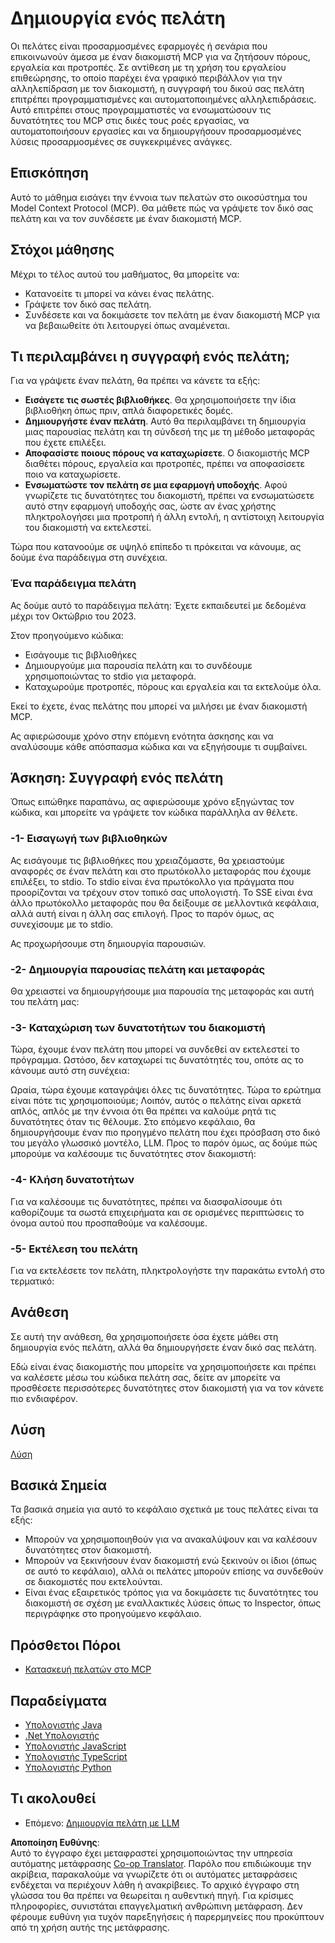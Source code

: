 <!--
CO_OP_TRANSLATOR_METADATA:
{
  "original_hash": "a9c3ca25df37dbb4c1518174fc415ce1",
  "translation_date": "2025-05-17T09:38:41+00:00",
  "source_file": "03-GettingStarted/02-client/README.md",
  "language_code": "el"
}
-->
# Δημιουργία ενός πελάτη

Οι πελάτες είναι προσαρμοσμένες εφαρμογές ή σενάρια που επικοινωνούν άμεσα με έναν διακομιστή MCP για να ζητήσουν πόρους, εργαλεία και προτροπές. Σε αντίθεση με τη χρήση του εργαλείου επιθεώρησης, το οποίο παρέχει ένα γραφικό περιβάλλον για την αλληλεπίδραση με τον διακομιστή, η συγγραφή του δικού σας πελάτη επιτρέπει προγραμματισμένες και αυτοματοποιημένες αλληλεπιδράσεις. Αυτό επιτρέπει στους προγραμματιστές να ενσωματώσουν τις δυνατότητες του MCP στις δικές τους ροές εργασίας, να αυτοματοποιήσουν εργασίες και να δημιουργήσουν προσαρμοσμένες λύσεις προσαρμοσμένες σε συγκεκριμένες ανάγκες.

## Επισκόπηση

Αυτό το μάθημα εισάγει την έννοια των πελατών στο οικοσύστημα του Model Context Protocol (MCP). Θα μάθετε πώς να γράψετε τον δικό σας πελάτη και να τον συνδέσετε με έναν διακομιστή MCP.

## Στόχοι μάθησης

Μέχρι το τέλος αυτού του μαθήματος, θα μπορείτε να:

- Κατανοείτε τι μπορεί να κάνει ένας πελάτης.
- Γράψετε τον δικό σας πελάτη.
- Συνδέσετε και να δοκιμάσετε τον πελάτη με έναν διακομιστή MCP για να βεβαιωθείτε ότι λειτουργεί όπως αναμένεται.

## Τι περιλαμβάνει η συγγραφή ενός πελάτη;

Για να γράψετε έναν πελάτη, θα πρέπει να κάνετε τα εξής:

- **Εισάγετε τις σωστές βιβλιοθήκες**. Θα χρησιμοποιήσετε την ίδια βιβλιοθήκη όπως πριν, απλά διαφορετικές δομές.
- **Δημιουργήστε έναν πελάτη**. Αυτό θα περιλαμβάνει τη δημιουργία μιας παρουσίας πελάτη και τη σύνδεσή της με τη μέθοδο μεταφοράς που έχετε επιλέξει.
- **Αποφασίστε ποιους πόρους να καταχωρίσετε**. Ο διακομιστής MCP διαθέτει πόρους, εργαλεία και προτροπές, πρέπει να αποφασίσετε ποιο να καταχωρίσετε.
- **Ενσωματώστε τον πελάτη σε μια εφαρμογή υποδοχής**. Αφού γνωρίζετε τις δυνατότητες του διακομιστή, πρέπει να ενσωματώσετε αυτό στην εφαρμογή υποδοχής σας, ώστε αν ένας χρήστης πληκτρολογήσει μια προτροπή ή άλλη εντολή, η αντίστοιχη λειτουργία του διακομιστή να εκτελεστεί.

Τώρα που κατανοούμε σε υψηλό επίπεδο τι πρόκειται να κάνουμε, ας δούμε ένα παράδειγμα στη συνέχεια.

### Ένα παράδειγμα πελάτη

Ας δούμε αυτό το παράδειγμα πελάτη:
Έχετε εκπαιδευτεί με δεδομένα μέχρι τον Οκτώβριο του 2023.

Στον προηγούμενο κώδικα:

- Εισάγουμε τις βιβλιοθήκες
- Δημιουργούμε μια παρουσία πελάτη και το συνδέουμε χρησιμοποιώντας το stdio για μεταφορά.
- Καταχωρούμε προτροπές, πόρους και εργαλεία και τα εκτελούμε όλα.

Εκεί το έχετε, ένας πελάτης που μπορεί να μιλήσει με έναν διακομιστή MCP.

Ας αφιερώσουμε χρόνο στην επόμενη ενότητα άσκησης και να αναλύσουμε κάθε απόσπασμα κώδικα και να εξηγήσουμε τι συμβαίνει.

## Άσκηση: Συγγραφή ενός πελάτη

Όπως ειπώθηκε παραπάνω, ας αφιερώσουμε χρόνο εξηγώντας τον κώδικα, και μπορείτε να γράψετε τον κώδικα παράλληλα αν θέλετε.

### -1- Εισαγωγή των βιβλιοθηκών

Ας εισάγουμε τις βιβλιοθήκες που χρειαζόμαστε, θα χρειαστούμε αναφορές σε έναν πελάτη και στο πρωτόκολλο μεταφοράς που έχουμε επιλέξει, το stdio. Το stdio είναι ένα πρωτόκολλο για πράγματα που προορίζονται να τρέχουν στον τοπικό σας υπολογιστή. Το SSE είναι ένα άλλο πρωτόκολλο μεταφοράς που θα δείξουμε σε μελλοντικά κεφάλαια, αλλά αυτή είναι η άλλη σας επιλογή. Προς το παρόν όμως, ας συνεχίσουμε με το stdio.

Ας προχωρήσουμε στη δημιουργία παρουσιών.

### -2- Δημιουργία παρουσίας πελάτη και μεταφοράς

Θα χρειαστεί να δημιουργήσουμε μια παρουσία της μεταφοράς και αυτή του πελάτη μας:

### -3- Καταχώριση των δυνατοτήτων του διακομιστή

Τώρα, έχουμε έναν πελάτη που μπορεί να συνδεθεί αν εκτελεστεί το πρόγραμμα. Ωστόσο, δεν καταχωρεί τις δυνατότητές του, οπότε ας το κάνουμε αυτό στη συνέχεια:

Ωραία, τώρα έχουμε καταγράψει όλες τις δυνατότητες. Τώρα το ερώτημα είναι πότε τις χρησιμοποιούμε; Λοιπόν, αυτός ο πελάτης είναι αρκετά απλός, απλός με την έννοια ότι θα πρέπει να καλούμε ρητά τις δυνατότητες όταν τις θέλουμε. Στο επόμενο κεφάλαιο, θα δημιουργήσουμε έναν πιο προηγμένο πελάτη που έχει πρόσβαση στο δικό του μεγάλο γλωσσικό μοντέλο, LLM. Προς το παρόν όμως, ας δούμε πώς μπορούμε να καλέσουμε τις δυνατότητες στον διακομιστή:

### -4- Κλήση δυνατοτήτων

Για να καλέσουμε τις δυνατότητες, πρέπει να διασφαλίσουμε ότι καθορίζουμε τα σωστά επιχειρήματα και σε ορισμένες περιπτώσεις το όνομα αυτού που προσπαθούμε να καλέσουμε.

### -5- Εκτέλεση του πελάτη

Για να εκτελέσετε τον πελάτη, πληκτρολογήστε την παρακάτω εντολή στο τερματικό:

## Ανάθεση

Σε αυτή την ανάθεση, θα χρησιμοποιήσετε όσα έχετε μάθει στη δημιουργία ενός πελάτη, αλλά θα δημιουργήσετε έναν δικό σας πελάτη.

Εδώ είναι ένας διακομιστής που μπορείτε να χρησιμοποιήσετε και πρέπει να καλέσετε μέσω του κώδικα πελάτη σας, δείτε αν μπορείτε να προσθέσετε περισσότερες δυνατότητες στον διακομιστή για να τον κάνετε πιο ενδιαφέρον.

## Λύση

[Λύση](./solution/README.md)

## Βασικά Σημεία

Τα βασικά σημεία για αυτό το κεφάλαιο σχετικά με τους πελάτες είναι τα εξής:

- Μπορούν να χρησιμοποιηθούν για να ανακαλύψουν και να καλέσουν δυνατότητες στον διακομιστή.
- Μπορούν να ξεκινήσουν έναν διακομιστή ενώ ξεκινούν οι ίδιοι (όπως σε αυτό το κεφάλαιο), αλλά οι πελάτες μπορούν επίσης να συνδεθούν σε διακομιστές που εκτελούνται.
- Είναι ένας εξαιρετικός τρόπος για να δοκιμάσετε τις δυνατότητες του διακομιστή σε σχέση με εναλλακτικές λύσεις όπως το Inspector, όπως περιγράφηκε στο προηγούμενο κεφάλαιο.

## Πρόσθετοι Πόροι

- [Κατασκευή πελατών στο MCP](https://modelcontextprotocol.io/quickstart/client)

## Παραδείγματα

- [Υπολογιστής Java](../samples/java/calculator/README.md)
- [.Net Υπολογιστής](../../../../03-GettingStarted/samples/csharp)
- [Υπολογιστής JavaScript](../samples/javascript/README.md)
- [Υπολογιστής TypeScript](../samples/typescript/README.md)
- [Υπολογιστής Python](../../../../03-GettingStarted/samples/python)

## Τι ακολουθεί

- Επόμενο: [Δημιουργία πελάτη με LLM](/03-GettingStarted/03-llm-client/README.md)

**Αποποίηση Ευθύνης**:  
Αυτό το έγγραφο έχει μεταφραστεί χρησιμοποιώντας την υπηρεσία αυτόματης μετάφρασης [Co-op Translator](https://github.com/Azure/co-op-translator). Παρόλο που επιδιώκουμε την ακρίβεια, παρακαλούμε να γνωρίζετε ότι οι αυτόματες μεταφράσεις ενδέχεται να περιέχουν λάθη ή ανακρίβειες. Το αρχικό έγγραφο στη γλώσσα του θα πρέπει να θεωρείται η αυθεντική πηγή. Για κρίσιμες πληροφορίες, συνιστάται επαγγελματική ανθρώπινη μετάφραση. Δεν φέρουμε ευθύνη για τυχόν παρεξηγήσεις ή παρερμηνείες που προκύπτουν από τη χρήση αυτής της μετάφρασης.